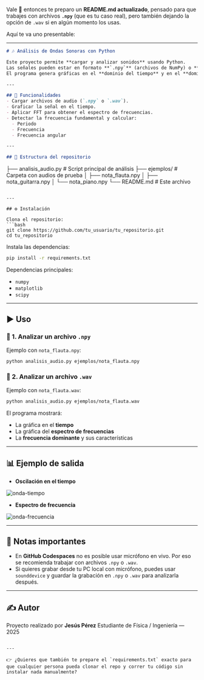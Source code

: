 Vale 🙌 entonces te preparo un **README.md actualizado**, pensado para que trabajes con archivos **`.npy`** (que es tu caso real), pero también dejando la opción de `.wav` si en algún momento los usas.

Aquí te va uno presentable:

---

```markdown
# 🎶 Análisis de Ondas Sonoras con Python

Este proyecto permite **cargar y analizar sonidos** usando Python.  
Las señales pueden estar en formato **`.npy`** (archivos de NumPy) o **`.wav`** (audio estándar).  
El programa genera gráficas en el **dominio del tiempo** y en el **dominio de la frecuencia** mediante la Transformada Rápida de Fourier (FFT).  

---

## 🚀 Funcionalidades
- Cargar archivos de audio (`.npy` o `.wav`).
- Graficar la señal en el tiempo.
- Aplicar FFT para obtener el espectro de frecuencias.
- Detectar la frecuencia fundamental y calcular:
  - Periodo
  - Frecuencia
  - Frecuencia angular

---

## 📂 Estructura del repositorio
```

├── analisis\_audio.py       # Script principal de análisis
├── ejemplos/               # Carpeta con audios de prueba
│   ├── nota\_flauta.npy
│   ├── nota\_guitarra.npy
│   └── nota\_piano.npy
└── README.md               # Este archivo

````

---

## ⚙️ Instalación

Clona el repositorio:
```bash
git clone https://github.com/tu_usuario/tu_repositorio.git
cd tu_repositorio
````

Instala las dependencias:

```bash
pip install -r requirements.txt
```

Dependencias principales:

* `numpy`
* `matplotlib`
* `scipy`

---

## ▶️ Uso

### 🔹 1. Analizar un archivo `.npy`

Ejemplo con `nota_flauta.npy`:

```bash
python analisis_audio.py ejemplos/nota_flauta.npy
```

### 🔹 2. Analizar un archivo `.wav`

Ejemplo con `nota_flauta.wav`:

```bash
python analisis_audio.py ejemplos/nota_flauta.wav
```

El programa mostrará:

* La gráfica en el **tiempo**
* La gráfica del **espectro de frecuencias**
* La **frecuencia dominante** y sus características

---

## 📊 Ejemplo de salida

* **Oscilación en el tiempo**

![onda-tiempo](https://via.placeholder.com/600x200?text=Onda+en+el+Tiempo)

* **Espectro de frecuencia**

![onda-frecuencia](https://via.placeholder.com/600x200?text=Espectro+de+Frecuencia)

---

## 📌 Notas importantes

* En **GitHub Codespaces** no es posible usar micrófono en vivo.
  Por eso se recomienda trabajar con archivos `.npy` o `.wav`.
* Si quieres grabar desde tu PC local con micrófono, puedes usar `sounddevice` y guardar la grabación en `.npy` o `.wav` para analizarla después.

---

## ✍️ Autor

Proyecto realizado por **Jesús Pérez**
Estudiante de Física / Ingeniería — 2025

```

---

👉 ¿Quieres que también te prepare el `requirements.txt` exacto para que cualquier persona pueda clonar el repo y correr tu código sin instalar nada manualmente?
```
